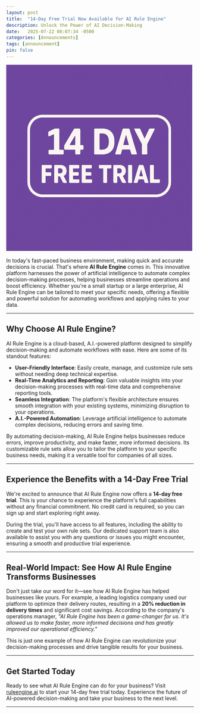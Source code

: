 ```yaml
---
layout: post
title:  "14-Day Free Trial Now Available for AI Rule Engine"
description: Unlock the Power of AI Decision-Making
date:   2025-07-22 08:07:34 -0500
categories: [Announcements]
tags: [announcement]
pin: false
---
```


![14-day free trial](/assets/img/14-day-free-trial.png)

In today's fast-paced business environment, making quick and accurate decisions is crucial. That's where **AI Rule Engine** comes in. This innovative platform harnesses the power of artificial intelligence to automate complex decision-making processes, helping businesses streamline operations and boost efficiency. Whether you're a small startup or a large enterprise, AI Rule Engine can be tailored to meet your specific needs, offering a flexible and powerful solution for automating workflows and applying rules to your data.

---

## Why Choose AI Rule Engine?

AI Rule Engine is a cloud-based, A.I.-powered platform designed to simplify decision-making and automate workflows with ease. Here are some of its standout features:

- **User-Friendly Interface**: Easily create, manage, and customize rule sets without needing deep technical expertise.
- **Real-Time Analytics and Reporting**: Gain valuable insights into your decision-making processes with real-time data and comprehensive reporting tools.
- **Seamless Integration**: The platform's flexible architecture ensures smooth integration with your existing systems, minimizing disruption to your operations.
- **A.I.-Powered Automation**: Leverage artificial intelligence to automate complex decisions, reducing errors and saving time.

By automating decision-making, AI Rule Engine helps businesses reduce errors, improve productivity, and make faster, more informed decisions. Its customizable rule sets allow you to tailor the platform to your specific business needs, making it a versatile tool for companies of all sizes.

---

## Experience the Benefits with a 14-Day Free Trial

We're excited to announce that AI Rule Engine now offers a **14-day free trial**. This is your chance to experience the platform's full capabilities without any financial commitment. No credit card is required, so you can sign up and start exploring right away.

During the trial, you'll have access to all features, including the ability to create and test your own rule sets. Our dedicated support team is also available to assist you with any questions or issues you might encounter, ensuring a smooth and productive trial experience.

---

## Real-World Impact: See How AI Rule Engine Transforms Businesses

Don't just take our word for it—see how AI Rule Engine has helped businesses like yours. For example, a leading logistics company used our platform to optimize their delivery routes, resulting in a **20% reduction in delivery times** and significant cost savings. According to the company's operations manager, *"AI Rule Engine has been a game-changer for us. It's allowed us to make faster, more informed decisions and has greatly improved our operational efficiency."*

This is just one example of how AI Rule Engine can revolutionize your decision-making processes and drive tangible results for your business.

---

## Get Started Today

Ready to see what AI Rule Engine can do for your business? Visit [ruleengine.ai](https://www.ruleengine.ai) to start your 14-day free trial today. Experience the future of AI-powered decision-making and take your business to the next level.

---


